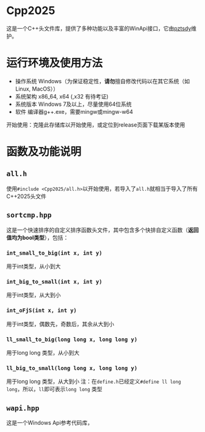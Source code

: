 # Cpp2025



这是一个C++头文件库，提供了多种功能以及丰富的WinApi接口，它由[pztsdy](http://www.github.com/pztsdy)维护。

# 运行环境及使用方法
 - 操作系统
 Windows（为保证稳定性，**请勿**擅自修改代码以在其它系统（如Linux, MacOS））
 - 系统架构
 x86_64, x64 \(,x32 有待考证\)
 - 系统版本
 Windows 7及以上，尽量使用64位系统
 - 软件
 编译器g++.exe，需要mingw或mingw-w64

开始使用：克隆此存储库以开始使用，或定位到release页面下载某版本使用

# 函数及功能说明
## `all.h`
使用`#include <Cpp2025/all.h>`以开始使用，若导入了`all.h`就相当于导入了所有C++2025头文件

## `sortcmp.hpp`
这是一个快速排序的自定义排序函数头文件，其中包含多个快排自定义函数（**返回值均为bool类型**），包括：
### `int_small_to_big(int x, int y)`
用于int类型，从小到大
### `int_big_to_small(int x, int y)`
用于int类型，从大到小
### `int_oFjS(int x, int y)`
用于int类型，偶数先，奇数后，其余从大到小
### `ll_small_to_big(long long x, long long y)`
用于long long 类型，从小到大
### `ll_big_to_small(long long x, long long y)`
用于long long 类型，从大到小
注：在`define.h`已经定义`#define ll long long`，所以，`ll`即可表示`long long` 类型

## `wapi.hpp`
这是一个Windows Api参考代码库，